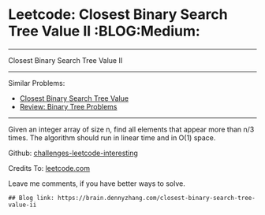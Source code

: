 # Leetcode: Closest Binary Search Tree Value II     :BLOG:Medium:


---

Closest Binary Search Tree Value II  

---

Similar Problems:  
-   [Closest Binary Search Tree Value](https://brain.dennyzhang.com/closest-binary-search-tree-value)
-   [Review: Binary Tree Problems](https://brain.dennyzhang.com/review-binarytree)

---

Given an integer array of size n, find all elements that appear more than n/3 times. The algorithm should run in linear time and in O(1) space.  

Github: [challenges-leetcode-interesting](https://github.com/DennyZhang/challenges-leetcode-interesting/tree/master/closest-binary-search-tree-value-ii)  

Credits To: [leetcode.com](https://leetcode.com/problems/closest-binary-search-tree-value-ii/description/)  

Leave me comments, if you have better ways to solve.  

    ## Blog link: https://brain.dennyzhang.com/closest-binary-search-tree-value-ii